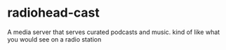 # radiohead-cast
A media server that serves curated podcasts and music. kind of like what you would see on a radio station
